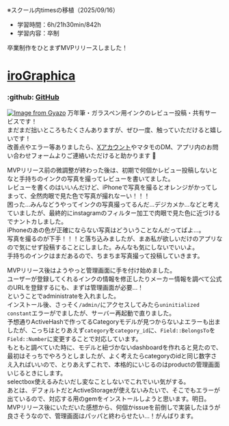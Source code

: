 ※スクール内timesの移植（2025/09/16）

- 学習時間：6h/21h30min/842h
- 学習内容：卒制

卒業制作をひとまずMVPリリースしました！
# [iroGraphica](https://irographica.com/)
###  :github: [GitHub](https://github.com/ritananashi/irographica)
[![Image from Gyazo](https://i.gyazo.com/8b6be980c034d89f78bf28a6220ea714.png)](https://gyazo.com/8b6be980c034d89f78bf28a6220ea714)
万年筆・ガラスペン用インクのレビュー投稿・共有サービスです！  
まだまだ拙いところもたくさんありますが、ぜひ一度、触っていただけると嬉しいです！  
改善点やエラー等ありましたら、[Xアカウント](https://x.com/96296r)やマタモのDM、アプリ内のお問い合わせフォームよりご連絡いただけると助かります :bow: 

MVPリリース前の微調整が終わった後は、初期で何個かレビュー投稿しないとなと手持ちのインクの写真を撮ってレビューを書いてました。  
レビューを書くのはいいんだけど、iPhoneで写真を撮るとオレンジがかってしまって、全然肉眼で見た色で写真が撮れなーい！！！  
困った…みんなどうやってインクの写真撮ってるんだ…デジカメか…などと考えていましたが、最終的にinstagramのフィルター加工で肉眼で見た色に近づけるでナントカしました。  
iPhoneのあの色が正確にならない写真はどういうことなんだってばよ…。  
写真を撮るのが下手！！！と落ち込みましたが、まあ私が欲しいだけのアプリなので気にせず投稿することにしました。みんなも気にしないでいいよ。  
手持ちのインクはまだあるので、ちまちま写真撮って投稿していきます。

MVPリリース後はようやっと管理画面に手を付け始めました。  
ユーザーが登録してくれるインクの情報を修正したりメーカー情報を調べて公式のURLを登録するにも、まずは管理画面が必要…！  
ということでadministrateを入れました。  
インストール後、さっそく`/admin/`にアクセスしてみたら`uninitialized constant`エラーがでましたが、サーバー再起動で直りました。  
予想通りActiveHashで作ってるCategoryモデルが見つからないよエラーも出ましたが、こっちはとりあえず`category`を`category_id`に、`Field::BelongsTo`を`Field::Number`に変更することで対応しています。  
もともと調べていた時に、モデルと紐づかないdashboardを作れると見たので、最初はそっちでやろうとしましたが、よく考えたらcategoryのidと同じ数字さえ入ればいいので、とりあえずこれで、本格的にいじるのはproductの管理画面いじるときにします。  
selectbox使えるみたいだし変なことしないでこれでいい気がする。  
あとは、デフォルトだとActiveStorageが使えないみたいで、そこでもエラーが出ているので、対応する用のgemをインストールしようと思います。明日。  
MVPリリース後にいただいた感想から、何個かissueを前倒しで実装したほうが良さそうなので、管理画面はパッパと終わらせたい…！がんばります。

